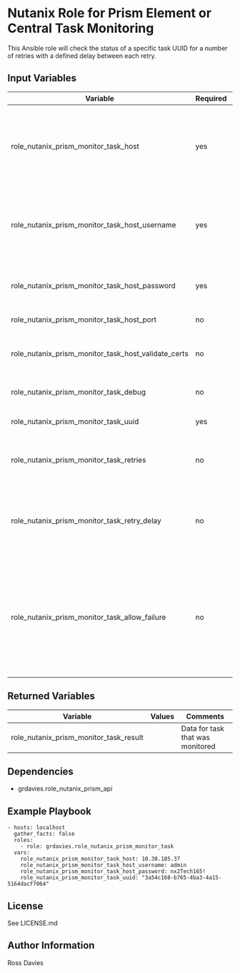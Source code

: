 # Nutanix Role for Prism Element or Central Task Monitoring

This Ansible role will check the status of a specific task UUID for a number of retries with a defined delay between each retry.

## Input Variables

| Variable                                            | Required | Default | Choices                                                                         | Comments                                                                                                                                           |
|-----------------------------------------------------|----------|---------|---------------------------------------------------------------------------------|----------------------------------------------------------------------------------------------------------------------------------------------------|
| role_nutanix_prism_monitor_task_host                | yes      |         |                                                                                 | The IP address or FQDN for the Prism (Element or Central) to which you want to connect.                                                            |
| role_nutanix_prism_monitor_task_host_username       | yes      |         |                                                                                 | A valid username with appropriate rights to access the Nutanix API.                                                                                |
| role_nutanix_prism_monitor_task_host_password       | yes      |         |                                                                                 | A valid password for the supplied username.                                                                                                        |
| role_nutanix_prism_monitor_task_host_port           | no       | 9440    |                                                                                 | The Prism TCP port.                                                                                                                                |
| role_nutanix_prism_monitor_task_host_validate_certs | no       | false   | true / false                                                                    | Whether to check if Prism UI certificates are valid.                                                                                               |
| role_nutanix_prism_monitor_task_debug               | no       | false   | true / false                                                                    | Enable debug loggingd.                                                                                                                             |
| role_nutanix_prism_monitor_task_uuid                | yes      | ""      |                                                                                 | UUID of task to be monitored                                                                                                                       |
| role_nutanix_prism_monitor_task_retries             | no       | 60      |                                                                                 | The number of times to check the task status                                                                                                       |
| role_nutanix_prism_monitor_task_retry_delay         | no       | 60      |                                                                                 | The amount of time in seconds between each poll for task status                                                                                    |
| role_nutanix_prism_monitor_task_allow_failure       | no       | false   | true / false                                                                    | Whether the nutanix task may fail (for example an LCM upgrade where the CVM hosting the API service gets restarted)                                |

## Returned Variables

| Variable                                | Values                                                                                 | Comments                                                                                                                                                                                                     |
|-----------------------------------------|----------------------------------------------------------------------------------------|--------------------------------------------------------------------------------------------------------------------------------------------------------------------------------------------------------------|
| role_nutanix_prism_monitor_task_result  |                                                                                        | Data for task that was monitored                                                                                                                                                                             |

## Dependencies

- grdavies.role_nutanix_prism_api

## Example Playbook

```
- hosts: localhost
  gather_facts: false
  roles:
    - role: grdavies.role_nutanix_prism_monitor_task
  vars:
    role_nutanix_prism_monitor_task_host: 10.38.185.37
    role_nutanix_prism_monitor_task_host_username: admin
    role_nutanix_prism_monitor_task_host_password: nx2Tech165!
    role_nutanix_prism_monitor_task_uuid: "3a54c168-b765-4ba3-4a15-5164dacf7064"
```

## License

See LICENSE.md

## Author Information

Ross Davies

